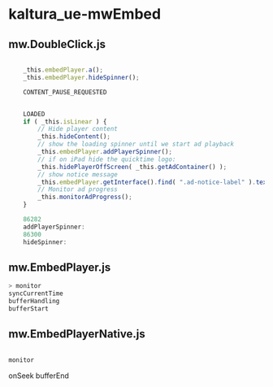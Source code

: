 # kaltura_ue-mwEmbed

## mw.DoubleClick.js

```js

    _this.embedPlayer.a();
    _this.embedPlayer.hideSpinner();

    CONTENT_PAUSE_REQUESTED


    LOADED
    if ( _this.isLinear ) {
        // Hide player content
        _this.hideContent();
        // show the loading spinner until we start ad playback
        _this.embedPlayer.addPlayerSpinner();
        // if on iPad hide the quicktime logo:
        _this.hidePlayerOffScreen( _this.getAdContainer() );
        // show notice message
        _this.embedPlayer.getInterface().find( ".ad-notice-label" ).text( "" ).show();
        // Monitor ad progress
        _this.monitorAdProgress();
    } 

    86282
    addPlayerSpinner:
    86300
    hideSpinner:

```

## mw.EmbedPlayer.js
```js
> monitor
syncCurrentTime
bufferHandling
bufferStart

```

## mw.EmbedPlayerNative.js
```js

monitor
```

onSeek
bufferEnd